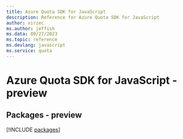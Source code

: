 ```yaml
---
title: Azure Quota SDK for JavaScript
description: Reference for Azure Quota SDK for JavaScript
author: xirzec
ms.author: jeffish
ms.data: 09/27/2023
ms.topic: reference
ms.devlang: javascript
ms.service: quota
---
```

# Azure Quota SDK for JavaScript - preview
## Packages - preview
[!INCLUDE [packages](quota-index.md)]